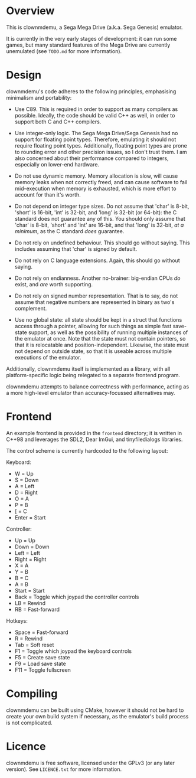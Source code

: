# Overview

This is clownmdemu, a Sega Mega Drive (a.k.a. Sega Genesis) emulator.

It is currently in the very early stages of development: it can run some games,
but many standard features of the Mega Drive are currently unemulated (see
`TODO.md` for more information).


# Design

clownmdemu's code adheres to the following principles, emphasising minimalism
and portability:

* Use C89. This is required in order to support as many compilers as possible.
  Ideally, the code should be valid C++ as well, in order to support both C and
  C++ compilers.

* Use integer-only logic. The Sega Mega Drive/Sega Genesis had no support for
  floating point types. Therefore, emulating it should not require floating
  point types. Additionally, floating point types are prone to rounding error
  and other precision issues, so I don't trust them. I am also concerned about
  their performance compared to integers, especially on lower-end hardware.

* Do not use dynamic memory. Memory allocation is slow, will cause memory leaks
  when not correctly freed, and can cause software to fail mid-execution when
  memory is exhausted, which is more effort to account for than it's worth.

* Do not depend on integer type sizes. Do not assume that 'char' is 8-bit,
  'short' is 16-bit, 'int' is 32-bit, and 'long' is 32-bit (or 64-bit): the C
  standard does not guarantee any of this. You should only assume that 'char'
  is 8-bit, 'short' and 'int' are 16-bit, and that 'long' is 32-bit, *at a
  minimum*, as the C standard *does* guarantee.

* Do not rely on undefined behaviour. This should go without saying. This
  includes assuming that 'char' is signed by default.

* Do not rely on C language extensions. Again, this should go without saying.

* Do not rely on endianness. Another no-brainer: big-endian CPUs *do* exist,
  and *are* worth supporting.

* Do not rely on signed number representation. That is to say, do not assume
  that negative numbers are represented in binary as two's complement.

* Use no global state: all state should be kept in a struct that functions
  access through a pointer, allowing for such things as simple fast save-state
  support, as well as the possibility of running multiple instances of the
  emulator at once. Note that the state must not contain pointers, so that it
  is relocatable and position-independent. Likewise, the state must not depend
  on outside state, so that it is useable across multiple executions of the
  emulator.

Additionally, clownmdemu itself is implemented as a library, with all
platform-specific logic being relegated to a separate frontend program.

clownmdemu attempts to balance correctness with performance, acting as a more
high-level emulator than accuracy-focussed alternatives may.


# Frontend

An example frontend is provided in the `frontend` directory; it is written in
C++98 and leverages the SDL2, Dear ImGui, and tinyfiledialogs libraries.

The control scheme is currently hardcoded to the following layout:

Keyboard:
- W  = Up
- S  = Down
- A  = Left
- D  = Right
- O  = A
- P  = B
- \[ = C
- Enter = Start

Controller:
- Up    = Up
- Down  = Down
- Left  = Left
- Right = Right
- X     = A
- Y     = B
- B     = C
- A     = B
- Start = Start
- Back  = Toggle which joypad the controller controls
- LB    = Rewind
- RB    = Fast-forward

Hotkeys:
- Space = Fast-forward
- R     = Rewind
- Tab   = Soft reset
- F1    = Toggle which joypad the keyboard controls
- F5    = Create save state
- F9    = Load save state
- F11   = Toggle fullscreen


# Compiling

clownmdemu can be built using CMake, however it should not be hard to create
your own build system if necessary, as the emulator's build process is not
complicated.


# Licence

clownmdemu is free software, licensed under the GPLv3 (or any later version).
See `LICENCE.txt` for more information.
